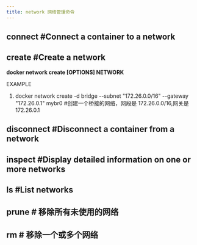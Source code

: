 ```yaml
---
title: network 网络管理命令
---
```


## connect #Connect a container to a network

## create #Create a network

**docker network create \[OPTIONS] NETWORK**

EXAMPLE

1. docker network create -d bridge --subnet "172.26.0.0/16" --gateway "172.26.0.1" mybr0 #创建一个桥接的网络，网段是 172.26.0.0/16,网关是 172.26.0.1

## disconnect #Disconnect a container from a network

## inspect #Display detailed information on one or more networks

## ls #List networks

## prune # 移除所有未使用的网络

## rm # 移除一个或多个网络
